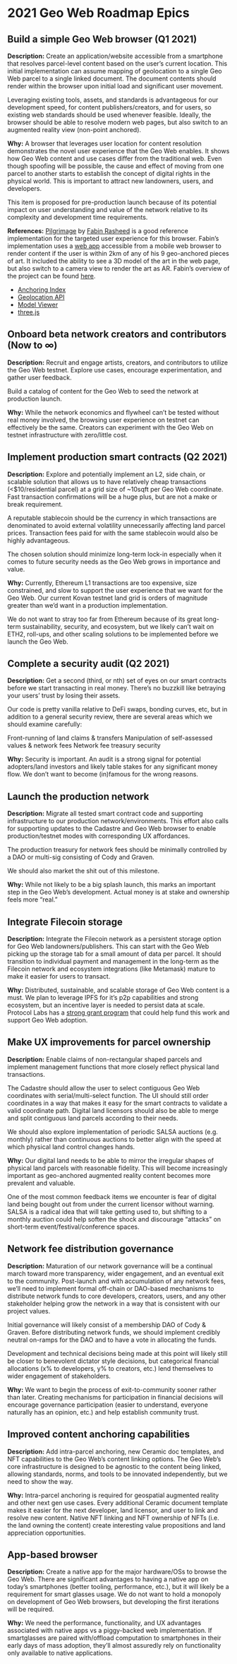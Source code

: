 # 2021 Geo Web Roadmap Epics

## Build a simple Geo Web browser (Q1 2021)

**Description:** Create an application/website accessible from a smartphone that resolves parcel-level content based on the user’s current location. This initial implementation can assume mapping of geolocation to a single Geo Web parcel to a single linked document. The document contents should render within the browser upon initial load and significant user movement.

Leveraging existing tools, assets, and standards is advantageous for our development speed, for content publishers/creators, and for users, so existing web standards should be used whenever feasible. Ideally, the browser should be able to resolve modern web pages, but also switch to an augmented reality view (non-point anchored).

**Why:** A browser that leverages user location for content resolution demonstrates the novel user experience that the Geo Web enables. It shows how Geo Web content and use cases differ from the traditional web. Even though spoofing will be possible, the cause and effect of moving from one parcel to another starts to establish the concept of digital rights in the physical world. This is important to attract new landowners, users, and developers. 

This item is proposed for pre-production launch because of its potential impact on user understanding and value of the network relative to its complexity and development time requirements.

**References:** [Pilgrimage](https://github.com/nurecas/pilgrimage) by [Fabin Rasheed](https://twitter.com/fabinrasheed) is a good reference implementation for the targeted user experience for this browser. Fabin’s implementation uses a [web app](https://nurecas.github.io/pilgrimage/) accessible from a mobile web browser to render content if the user is within 2km of any of his 9 geo-anchored pieces of art. It included the ability to see a 3D model of the art in the web page, but also switch to a camera view to render the art as AR. Fabin’s overview of the project can be found [here](https://nurecas.com/pilgrimage).

* [Anchoring Index](https://github.com/nurecas/pilgrimage/blob/master/index.html)
* [Geolocation API](https://www.w3schools.com/html/html5_geolocation.asp)
* [Model Viewer](https://modelviewer.dev/)
* [three.js](https://threejs.org/)

## Onboard beta network creators and contributors (Now to ∞)

**Description:** Recruit and engage artists, creators, and contributors to utilize the Geo Web testnet. Explore use cases, encourage experimentation, and gather user feedback.

Build a catalog of content for the Geo Web to seed the network at production launch.

**Why:** While the network economics and flywheel can’t be tested without real money involved, the browsing user experience on testnet can effectively be the same. Creators can experiment with the Geo Web on testnet infrastructure with zero/little cost.

## Implement production smart contracts (Q2 2021)

**Description:** Explore and potentially implement an L2, side chain, or scalable solution that allows us to have relatively cheap transactions (<$10/residential parcel) at a grid size of ~10sqft per Geo Web coordinate.  Fast transaction confirmations will be a huge plus, but are not a make or break requirement. 

A reputable stablecoin should be the currency in which transactions are denominated to avoid external volatility unnecessarily affecting land parcel prices. Transaction fees paid for with the same stablecoin would also be highly advantageous.

The chosen solution should minimize long-term lock-in especially when it comes to future security needs as the Geo Web grows in importance and value.

**Why:** Currently, Ethereum L1 transactions are too expensive, size constrained, and slow to support the user experience that we want for the Geo Web. Our current Kovan testnet land grid is orders of magnitude greater than we’d want in a production implementation.

We do not want to stray too far from Ethereum because of its great long-term sustainability, security, and ecosystem, but we likely can’t wait on ETH2, roll-ups, and other scaling solutions to be implemented before we launch the Geo Web.

## Complete a security audit (Q2 2021)

**Description:** Get a second (third, or nth) set of eyes on our smart contracts before we start transacting in real money. There’s no buzzkill like betraying your users’ trust by losing their assets.

Our code is pretty vanilla relative to DeFi swaps, bonding curves, etc, but in addition to a general security review, there are several areas which we should examine carefully:

Front-running of land claims & transfers
Manipulation of self-assessed values & network fees
Network fee treasury security

**Why:** Security is important. An audit is a strong signal for potential adopters/land investors and likely table stakes for any significant money flow. We don’t want to become (in)famous for the wrong reasons.

## Launch the production network

**Description:** Migrate all tested smart contract code and supporting infrastructure to our production network/environments. This effort also calls for supporting updates to the Cadastre and Geo Web browser to enable production/testnet modes with corresponding UX affordances.

The production treasury for network fees should be minimally controlled by a DAO or multi-sig consisting of Cody and Graven.

We should also market the shit out of this milestone.

**Why:** While not likely to be a big splash launch, this marks an important step in the Geo Web’s development. Actual money is at stake and ownership feels more “real.”

## Integrate Filecoin storage

**Description:** Integrate the Filecoin network as a persistent storage option for Geo Web landowners/publishers. This can start with the Geo Web picking up the storage tab for a small amount of data per parcel. It should transition to individual payment and management in the long-term as the Filecoin network and ecosystem integrations (like Metamask) mature to make it easier for users to transact.

**Why:** Distributed, sustainable, and scalable storage of Geo Web content is a must. We plan to leverage IPFS for it’s p2p capabilities and strong ecosystem, but an incentive layer is needed to persist data at scale. Protocol Labs has a [strong grant program](https://github.com/filecoin-project/devgrants#submit-a-proposal-for-open-grants) that could help fund this work and support Geo Web adoption.

## Make UX improvements for parcel ownership

**Description:** Enable claims of non-rectangular shaped parcels and implement management functions that more closely reflect physical land transactions.

The Cadastre should allow the user to select contiguous Geo Web coordinates with serial/multi-select function. The UI should still order coordinates in a way that makes it easy for the smart contracts to validate a valid coordinate path. Digital land licensors should also be able to merge and split contiguous land parcels according to their needs.

We should also explore implementation of periodic SALSA auctions (e.g. monthly) rather than continuous auctions to better align with the speed at which physical land control changes hands.

**Why:** Our digital land needs to be able to mirror the irregular shapes of physical land parcels with reasonable fidelity. This will become increasingly important as geo-anchored augmented reality content becomes more prevalent and valuable.

One of the most common feedback items we encounter is fear of digital land being bought out from under the current licensor without warning. SALSA is a radical idea that will take getting used to, but shifting to a monthly auction could help soften the shock and discourage “attacks” on short-term event/festival/conference spaces.

## Network fee distribution governance

**Description:** Maturation of our network governance will be a continual march toward more transparency, wider engagement, and an eventual exit to the community. Post-launch and with accumulation of any network fees, we’ll need to implement formal off-chain or DAO-based mechanisms to distribute network funds to core developers, creators, users, and any other stakeholder helping grow the network in a way that is consistent with our project values.

Initial governance will likely consist of a membership DAO of Cody & Graven. Before distributing network funds, we should implement credibly neutral on-ramps for the DAO and to have a vote in allocating the funds.

Development and technical decisions being made at this point will likely still be closer to benevolent dictator style decisions, but categorical financial allocations (x% to developers, y% to creators, etc.) lend themselves to wider engagement of stakeholders.

**Why:** We want to begin the process of exit-to-community sooner rather than later. Creating mechanisms for participation in financial decisions will encourage governance participation (easier to understand, everyone naturally has an opinion, etc.) and help establish community trust.

## Improved content anchoring capabilities

**Description:** Add intra-parcel anchoring, new Ceramic doc templates, and NFT capabilities to the Geo Web’s content linking options. The Geo Web’s core infrastructure is designed to be agnostic to the content being linked, allowing standards, norms, and tools to be innovated independently, but we need to show the way.

**Why:** Intra-parcel anchoring is required for geospatial augmented reality and other next gen use cases. Every additional Ceramic document template makes it easier for the next developer, land licensor, and user to link and resolve new content. Native NFT linking and NFT ownership of NFTs (i.e. the land owning the content) create interesting value propositions and land appreciation opportunities.

## App-based browser

**Description:** Create a native app for the major hardware/OSs to browse the Geo Web. There are significant advantages to having a native app on today’s smartphones (better tooling, performance, etc.), but it will likely be a requirement for smart glasses usage. We do not want to hold a monopoly on development of Geo Web browsers, but developing the first iterations will be required.

**Why:** We need the performance, functionality, and UX advantages associated with native apps vs a piggy-backed web implementation. If smartglasses are paired with/offload computation to smartphones in their early days of mass adoption, they’ll almost assuredly rely on functionality only available to native applications.
